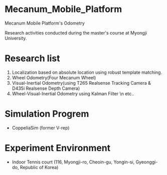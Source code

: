 # Mecanum_Mobile_Platform
Mecanum Mobile Platform's Odometry

Research activities conducted during the master's course at Myongji University.

# Research list

1. Localization based on absolute location using robust template matching.
2. Wheel Odometry(Four Mecanum Wheel)
3. Visual-Inertial Odometry(using T265 Realsense Tracking Camera & D435i Realsense Depth Camera)
4. Wheel-Visual-Inertial Odometry using Kalman Filter
\n etc..

# Simulation Progrem
- CoppeliaSim (former V-rep)

# Experiment Environment
- Indoor Tennis court
  (116, Myongji-ro, Cheoin-gu, Yongin-si, Gyeonggi-do, Republic of Korea)
